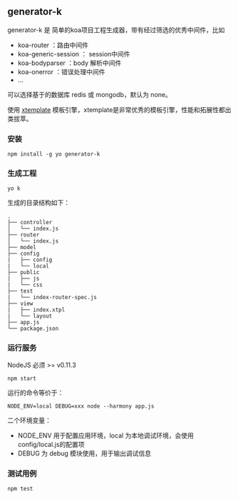 ## generator-k

generator-k 是 简单的koa项目工程生成器，带有经过筛选的优秀中间件，比如

* koa-router ：路由中间件
* koa-generic-session ： session中间件
* koa-bodyparser ：body 解析中间件
* koa-onerror ：错误处理中间件
* ...

可以选择基于的数据库 redis 或 mongodb，默认为 none。

使用 [xtemplate](https://github.com/xtemplate/xtemplate/blob/master/docs/syntax-cn.md) 模板引擎，xtemplate是非常优秀的模板引擎，性能和拓展性都出类拔萃。

### 安装

    npm install -g yo generator-k

### 生成工程

    yo k
    
生成的目录结构如下：

    .
    ├── controller
    │   └── index.js 
    ├── router
    │   └── index.js
    ├── model
    ├── config
    |   ├── config
    |   └── local 
    ├── public
    |   ├── js
    |   └── css 
    ├── test
    |   └── index-router-spec.js
    ├── view
    |   ├── index.xtpl
    |   └── layout
    ├── app.js
    └── package.json

### 运行服务

NodeJS 必须 >= v0.11.3

    npm start
    
运行的命令等价于：

    NODE_ENV=local DEBUG=xxx node --harmony app.js
    
二个环境变量：

* NODE_ENV 用于配置应用环境，local 为本地调试环境，会使用config/local.js的配置项
* DEBUG 为 debug 模块使用，用于输出调试信息
    
### 测试用例

    npm test